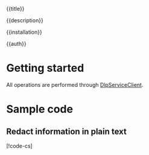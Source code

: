 {{title}}

{{description}}

{{installation}}

{{auth}}

# Getting started

All operations are performed through
[DlpServiceClient](obj/api/Google.Cloud.Dlp.V2Beta1.DlpServiceClient.yml).

# Sample code

## Redact information in plain text

[!code-cs[](obj/snippets/Google.Cloud.Dlp.V2Beta1.DlpServiceClient.txt#Intro)]
